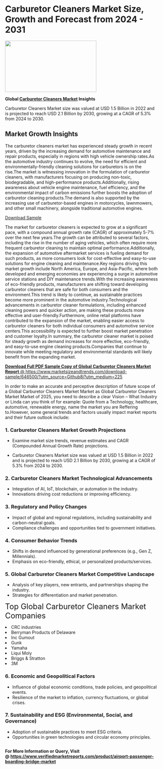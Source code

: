 <H1>Carburetor Cleaners Market Size, Growth and Forecast from 2024 - 2031</H1><img class="aligncenter size-medium wp-image-584254" src="https://thirdeyenews.in/wp-content/uploads/2024/09/Global-Market-Research-300x168.jpeg" alt="" width="300" height="168" /><p><strong>Global&nbsp;<a href="https://www.marketsizeandtrends.com/download-sample/646500/?utm_source=Github8j?utm_medium=225">Carburetor Cleaners Market</a> Insights</strong></p><p>Carburetor Cleaners Market size was valued at USD 1.5 Billion in 2022 and is projected to reach USD 2.1 Billion by 2030, growing at a CAGR of 5.3% from 2024 to 2030.</p><p><h2>Market Growth Insights</h2> <p>The carburetor cleaners market has experienced steady growth in recent years, driven by the increasing demand for automotive maintenance and repair products, especially in regions with high vehicle ownership rates.As the automotive industry continues to evolve, the need for efficient and environmentally-friendly cleaning solutions for carburetors is on the rise.The market is witnessing innovation in the formulation of carburetor cleaners, with manufacturers focusing on producing non-toxic, biodegradable, and high-performance products.Additionally, rising awareness about vehicle engine maintenance, fuel efficiency, and the environmental impact of carbon emissions further boosts the adoption of carburetor cleaning products.The demand is also supported by the increasing use of carburetor-based engines in motorcycles, lawnmowers, and other small machinery, alongside traditional automotive engines.</p> <p><a href="#">Download Sample</a></p> <p>The market for carburetor cleaners is expected to grow at a significant pace, with a compound annual growth rate (CAGR) of approximately 5-7% over the next few years.The growth can be attributed to several factors, including the rise in the number of aging vehicles, which often require more frequent carburetor cleaning to maintain optimal performance.Additionally, the expansion of automotive aftermarket services is fueling demand for such products, as more consumers look for cost-effective and easy-to-use solutions for engine cleaning and maintenance.Key regions driving this market growth include North America, Europe, and Asia-Pacific, where both developed and emerging economies are experiencing a surge in automotive service stations and DIY maintenance trends.With the increasing awareness of eco-friendly products, manufacturers are shifting toward developing carburetor cleaners that are safe for both consumers and the environment.This trend is likely to continue, as sustainable practices become more prominent in the automotive industry.Technological advancements in carburetor cleaner formulations, including enhanced cleaning powers and quicker action, are making these products more effective and user-friendly.Furthermore, online retail platforms have contributed to the expansion of the market, enabling easier access to carburetor cleaners for both individual consumers and automotive service centers.This accessibility is expected to further boost market penetration and customer loyalty.In summary, the carburetor cleaner market is poised for steady growth as demand increases for more effective, eco-friendly, and easy-to-use engine cleaning products.Companies that continue to innovate while meeting regulatory and environmental standards will likely benefit from the expanding market.<p><a href="#"></p><p><span class=""><strong>Download Full PDF Sample Copy of Global Carburetor Cleaners Market Report</strong> @ <a href="https://www.marketsizeandtrends.com/download-sample/646500/?utm_source=Github8j?utm_medium=225" target="_blank">https://www.marketsizeandtrends.com/download-sample/646500/?utm_source=Github8j?utm_medium=225</a></span></p><p>In order to make an accurate and perceptive description of future scope of a Global&nbsp;Carburetor Cleaners Market Market as Global&nbsp;Carburetor Cleaners Market Market of 2025, you need to describe a clear Vision &ndash; What Industry or Linda can you think of for example: Quote from a Technology, healthcare, automotive, renewable energy, name the market you are Reffering to.However, some general trends and factors usually impact market reports and their future outlook include:</p><h3>1.&nbsp;<strong>Carburetor Cleaners Market Growth Projections</strong></h3><ul><li>Examine market size trends, revenue estimates and CAGR (Compounded Annual Growth Rate) projections.</li><li><p>Carburetor Cleaners Market size was valued at USD 1.5 Billion in 2022 and is projected to reach USD 2.1 Billion by 2030, growing at a CAGR of 5.3% from 2024 to 2030.</p></li></ul><h3>2.&nbsp;<strong>Carburetor Cleaners Market Technological Advancements</strong></h3><ul><li>Integration of AI, IoT, blockchain, or automation in the industry.</li><li>Innovations driving cost reductions or improving efficiency.</li></ul><h3>3.&nbsp;<strong>Regulatory and Policy Changes</strong></h3><ul><li>Impact of global and regional regulations, including sustainability and carbon-neutral goals.</li><li>Compliance challenges and opportunities tied to government initiatives.</li></ul><h3>4.&nbsp;<strong>Consumer Behavior Trends</strong></h3><ul><li>Shifts in demand influenced by generational preferences (e.g., Gen Z, Millennials).</li><li>Emphasis on eco-friendly, ethical, or personalized products/services.</li></ul><h3>5.&nbsp;<strong>Global Carburetor Cleaners Market Competitive Landscape</strong></h3><ul><li>Analysis of key players, new entrants, and partnerships shaping the industry.</li><li>Strategies for differentiation and market penetration.</li></ul><p data-pm-slice="1 1 []"><span style="color: inherit; font-family: inherit; font-size: 25px;">Top Global Carburetor Cleaners Market Companies</span></p><div class="" data-test-id=""><p><li>CRC industries</li><li> Berryman Products of Delaware</li><li> Inc Gumout</li><li> Gunk</li><li> Yamaha</li><li> Liqui Moly</li><li> Briggs & Stratton</li><li> 3M</li></p></div><h3>6.&nbsp;<strong>Economic and Geopolitical Factors</strong></h3><ul><li>Influence of global economic conditions, trade policies, and geopolitical events.</li><li>Resilience of the market to inflation, currency fluctuations, or global crises.</li></ul><h3>7.&nbsp;<strong>Sustainability and ESG (Environmental, Social, and Governance)</strong></h3><ul><li>Adoption of sustainable practices to meet ESG criteria.</li><li>Opportunities in green technologies and circular economy principles.</li></ul><h2><strong style="font-size: 14px;">For More Information or Query, Visit @&nbsp;</strong><a style="background-color: #ffffff; font-size: 14px;" href="https://www.marketsizeandtrends.com/report/carburetor-cleaners-market/" target="_blank">https://www.verifiedmarketreports.com/product/airport-passenger-boarding-bridge-market</a></h2>